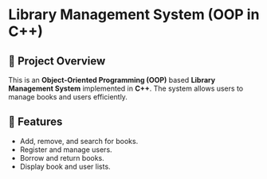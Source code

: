 # Library Management System (OOP in C++)

## 📌 Project Overview
This is an **Object-Oriented Programming (OOP)** based **Library Management System** implemented in **C++**. The system allows users to manage books and users efficiently.

## 🚀 Features
- Add, remove, and search for books.
- Register and manage users.
- Borrow and return books.
- Display book and user lists.



